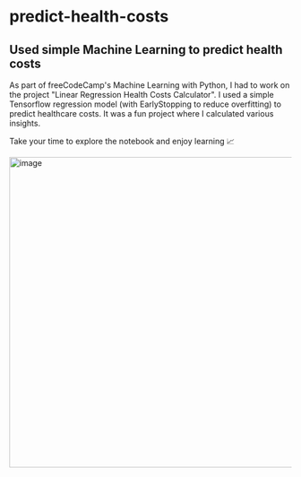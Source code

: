 # predict-health-costs
## Used simple Machine Learning to predict health costs

As part of freeCodeCamp's Machine Learning with Python, I had to work on the project "Linear Regression Health Costs Calculator". I used a simple Tensorflow regression model (with EarlyStopping to reduce overfitting) to predict healthcare costs. It was a fun project where I calculated various insights.

Take your time to explore the notebook and enjoy learning 📈

<img width="554" alt="image" src="https://user-images.githubusercontent.com/38995624/207131505-97d9d4ef-d061-4c61-a924-416943f3cab1.png">
